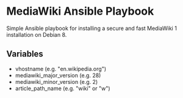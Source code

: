 MediaWiki Ansible Playbook
==========================

Simple Ansible playbook for installing a secure and fast MediaWiki 1 installation on Debian 8.

Variables
---------

- vhostname (e.g. "en.wikipedia.org")
- mediawiki_major_version (e.g. 28)
- mediawiki_minor_version (e.g. 2)
- article_path_name (e.g. "wiki" or "w")
